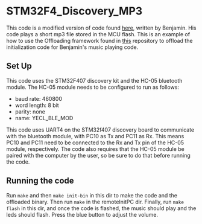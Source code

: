 # STM32F4_Discovery_MP3

This code is a modified version of code found [here](http://vedder.se/2012/07/play-mp3-on-the-stm32f4-discovery/), written by Benjamin. His code plays a short mp3 file stored in the MCU flash. This is an example of how to use the Offloading framework found in [this](https://github.com/sam-detor/OffloadingFramework) repository to offload the initialization code for Benjamin's music playing code.

## Set Up

This code uses the STM32F407 discovery kit and the HC-05 bluetooth module. 
The HC-05 module needs to be configured to run as follows: 
  * baud rate: 460800
  * word length: 8 bit
  * parity: none
  * name: YECL_BLE_MOD

This code uses UART4 on the STM32f407 discovery board to communicate with the bluetooth module, with PC10 as Tx and PC11 as Rx. This means PC10 and PC11 need to be connected to the Rx and Tx pin of the HC-05 module, respectively.
The code also requires that the HC-05 module be paired with the computer by the user, so be sure to do that before running the code.

## Running the code
Run `make` and then `make init-bin` in this dir to make the code and the offloaded binary. Then run `make` in the remoteInitPC dir. Finally, run `make flash` in this dir, and once the code is flashed, the music should play and the leds should flash. Press the blue button to adjust the volume.
